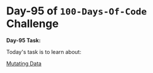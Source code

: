 
# Day-95 of `100-Days-Of-Code` Challenge

**Day-95 Task:**

Today's task is to learn about:

[Mutating Data](https://nextjs.org/learn/dashboard-app/mutating-data)
